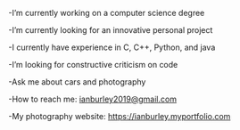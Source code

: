 -I’m currently working on a computer science degree

-I’m currently looking for an innovative personal project

-I currently have experience in C, C++, Python, and java

-I’m looking for constructive criticism on code

-Ask me about cars and photography

-How to reach me: ianburley2019@gmail.com

-My photography website: https://ianburley.myportfolio.com


<!--
**IanBurley/IanBurley** is a ✨ _special_ ✨ repository because its `README.md` (this file) appears on your GitHub profile.

Here are some ideas to get you started:

- 🔭 I’m currently working on ...
- 🌱 I’m currently learning ...
- 👯 I’m looking to collaborate on ...
- 🤔 I’m looking for help with ...
- 💬 Ask me about ...
- 📫 How to reach me: ...
- 😄 Pronouns: ...
- ⚡ Fun fact: ...
-->
